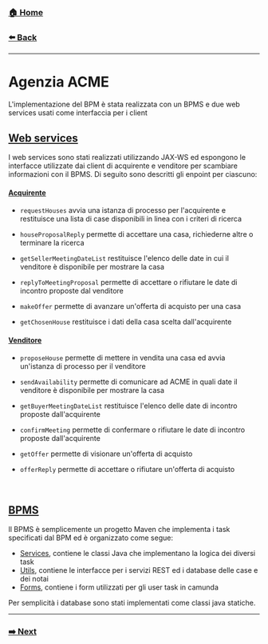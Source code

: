 ### [**🏠 Home**](/README.md)

###  [**⬅️ Back**](bpmn.md)
-----
# Agenzia ACME

L'implementazione del BPM è stata realizzata con un BPMS e due web services usati come interfaccia per i client

## [Web services](https://github.com/MisterDev/ACME-agency/blob/master/src/acme-agency-ws)

I web services sono stati realizzati utilizzando JAX-WS ed espongono le interfacce utilizzate dai client di acquirente e venditore per scambiare informazioni con il BPMS. Di seguito sono descritti gli enpoint per ciascuno:

#### [Acquirente](https://github.com/MisterDev/ACME-agency/blob/master/src/acme-agency-ws/src/main/java/org/loopingdoge/acme/BuyerWebService.java)

- `requestHouses`
  avvia una istanza di processo per l'acquirente e restituisce una lista di case disponibili in linea con i criteri di ricerca

- `houseProposalReply`
  permette di accettare una casa, richiederne altre o terminare la ricerca

- `getSellerMeetingDateList`
  restituisce l'elenco delle date in cui il venditore è disponibile per mostrare la casa

- `replyToMeetingProposal`
  permette di accettare o rifiutare le date di incontro proposte dal venditore

- `makeOffer`
  permette di avanzare un'offerta di acquisto per una casa

- `getChosenHouse`
  restituisce i dati della casa scelta dall'acquirente

#### [Venditore](https://github.com/MisterDev/ACME-agency/blob/master/src/acme-agency-ws/src/main/java/org/loopingdoge/acme/SellerWebService.java)
- `proposeHouse`
  permette di mettere in vendita una casa ed avvia un'istanza di processo per il venditore

- `sendAvailability`
  permette di comunicare ad ACME in quali date il venditore è disponibile per mostrare la casa

- `getBuyerMeetingDateList`
  restituisce l'elenco delle date di incontro proposte dall'acquirente

- `confirmMeeting`
  permette di confermare o rifiutare le date di incontro proposte dall'acquirente

- `getOffer`
  permette di visionare un'offerta di acquisto

- `offerReply`
  permette di accettare o rifiutare un'offerta di acquisto

  ​


## [BPMS](https://github.com/MisterDev/ACME-agency/blob/master/src/acme-agency)

Il BPMS è semplicemente un progetto Maven che implementa i task specificati dal BPM ed è organizzato come segue:

- [Services](https://github.com/MisterDev/ACME-agency/tree/master/src/acme-agency/src/main/java/org/loopingdoge/acme/services), contiene le classi Java che implementano la logica dei diversi task
- [Utils](https://github.com/MisterDev/ACME-agency/tree/master/src/acme-agency/src/main/java/org/loopingdoge/acme/utils), contiene le interfacce per i servizi REST ed i database delle case e dei notai
- [Forms](https://github.com/MisterDev/ACME-agency/tree/master/src/acme-agency/src/main/webapp/forms), contiene i form utilizzati per gli user task in camunda



Per semplicità i database sono stati implementati come classi java statiche.

-----
### [**➡️ Next**](clients.md)